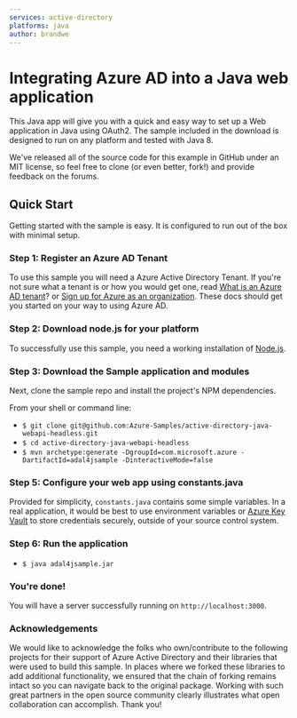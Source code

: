 ```yaml
---
services: active-directory
platforms: java
author: brandwe
---
```


# Integrating Azure AD into a Java web application

This Java app will give you with a quick and easy way to set up a Web application in Java using OAuth2. The sample included in the download is designed to run on any platform and tested with Java 8.

We've released all of the source code for this example in GitHub under an MIT license, so feel free to clone (or even better, fork!) and provide feedback on the forums.


## Quick Start

Getting started with the sample is easy. It is configured to run out of the box with minimal setup.

### Step 1: Register an Azure AD Tenant

To use this sample you will need a Azure Active Directory Tenant. If you're not sure what a tenant is or how you would get one, read [What is an Azure AD tenant](http://technet.microsoft.com/library/jj573650.aspx)? or [Sign up for Azure as an organization](http://azure.microsoft.com/documentation/articles/sign-up-organization/). These docs should get you started on your way to using Azure AD.

### Step 2: Download node.js for your platform

To successfully use this sample, you need a working installation of [Node.js](https://nodejs.org/).

### Step 3: Download the Sample application and modules

Next, clone the sample repo and install the project's NPM dependencies.

From your shell or command line:

* `$ git clone git@github.com:Azure-Samples/active-directory-java-webapi-headless.git`
* `$ cd active-directory-java-webapi-headless`
* `$ mvn archetype:generate -DgroupId=com.microsoft.azure -DartifactId=adal4jsample -DinteractiveMode=false`

### Step 5: Configure your web app using constants.java

Provided for simplicity, `constants.java` contains some simple variables. In a 
real application, it would be best to use environment variables or [Azure Key Vault](https://azure.microsoft.com/en-us/services/key-vault/) 
to store credentials securely, outside of your source control system.

### Step 6: Run the application

* `$ java adal4jsample.jar`


### You're done!

You will have a server successfully running on `http://localhost:3000`.

### Acknowledgements

We would like to acknowledge the folks who own/contribute to the following projects for their support of Azure Active Directory and their libraries that were used to build this sample. In places where we forked these libraries to add additional functionality, we ensured that the chain of forking remains intact so you can navigate back to the original package. Working with such great partners in the open source community clearly illustrates what open collaboration can accomplish. Thank you!

